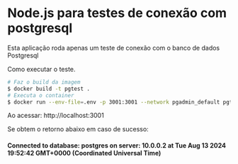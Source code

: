 # Node.js para testes de conexão com postgresql

Esta aplicação roda apenas um teste de conexão com o banco de dados Postgresql


Como executar o teste.

```sh
# Faz o build da imagem
$ docker build -t pgtest .
# Executa o container
$ docker run --env-file=.env -p 3001:3001 --network pgadmin_default pgtest
```

Ao acessar: http://localhost:3001

Se obtem o retorno abaixo em caso de sucesso:

#### Connected to database: postgres on server: 10.0.0.2 at Tue Aug 13 2024 19:52:42 GMT+0000 (Coordinated Universal Time)
